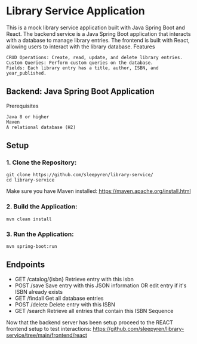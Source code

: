 # Library Service Application

This is a mock library service application built with Java Spring Boot and React. The backend service is a Java Spring Boot application that interacts with a database to manage library entries. The frontend is built with React, allowing users to interact with the library database.
Features

    CRUD Operations: Create, read, update, and delete library entries.
    Custom Queries: Perform custom queries on the database.
    Fields: Each library entry has a title, author, ISBN, and year_published.

## Backend: Java Spring Boot Application
Prerequisites

    Java 8 or higher
    Maven
    A relational database (H2)

## Setup

### 1. Clone the Repository:
    
    
    git clone https://github.com/sleepyren/library-service/
    cd library-service

Make sure you have Maven installed:
https://maven.apache.org/install.html

### 2. Build the Application:
```
mvn clean install
```
### 3. Run the Application:

```
mvn spring-boot:run
```

## Endpoints
- GET /catalog/{isbn} Retrieve entry with this isbn 
- POST /save Save entry with this JSON information OR edit entry if it's ISBN already exists
- GET /findall Get all database entries
- POST /delete Delete entry with this ISBN
- GET /search Retrieve all entries that contain this ISBN Sequence

Now that the backend server has been setup proceed to the REACT frontend setup to test interactions:
https://github.com/sleepyren/library-service/tree/main/frontend/react